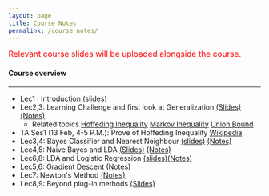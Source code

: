 ```yaml
---
layout: page
title: Course Notes
permalink: /course_notes/
---
```

<font size="3" color="red">Relevant course slides will be uploaded alongside the course.</font>

#### Course overview 
___
- Lec1 : Introduction [(slides)](https://goo.gl/afZAyn) 
- Lec2,3: Learning Challenge and first look at Generalization [(Slides)](https://goo.gl/AFi3p2) [(Notes)](https://goo.gl/Yg26UV)
   - Related topics [Hoffeding Inequality](https://en.wikipedia.org/wiki/Hoeffding%27s_inequality) 
     [Markov Inequality](https://en.wikipedia.org/wiki/Markov%27s_inequality) 
	 [Union Bound](https://en.wikipedia.org/wiki/Boole%27s_inequality)
- TA Ses1 (13 Feb, 4-5 P.M.): Prove of Hoffeding Inequality [Wikipedia](https://goo.gl/Z6LxJr)
- Lec3,4: Bayes Classifier and Nearest Neighbour [(slides)](https://goo.gl/4S81up) [(Notes)](https://goo.gl/MjnEXx)
- Lec4,5: Naive Bayes and LDA [(Slides)](https://goo.gl/Qwt7qW) [(Notes)](https://goo.gl/1dWSpW)
- Lec6,8: LDA and Logistic Regression [(slides)](https://goo.gl/kdzYJh)[(Notes)](https://goo.gl/KKqGFc)
- Lec5,6: Gradient Descent [(Notes)](https://goo.gl/dCv7mR)
- Lec7: Newton's Method [(Notes)](https://goo.gl/8Sj53c)
- Lec8,9: Beyond plug-in methods [(Slides)](https://goo.gl/uDutWE)
